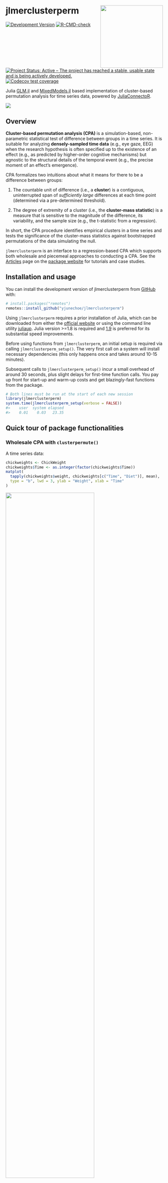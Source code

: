 
<!-- README.md is generated from README.Rmd. Please edit that file -->

# jlmerclusterperm <a href="https://yjunechoe.github.io/jlmerclusterperm/"><img src="man/figures/logo.png" align="right" height="200" /></a>

<!-- badges: start -->

[![Development
Version](https://img.shields.io/badge/devel%20version-0.2.0-check.svg)](https://github.com/yjunechoe/jlmerclusterperm)
[![R-CMD-check](https://github.com/yjunechoe/jlmerclusterperm/actions/workflows/R-CMD-check.yaml/badge.svg)](https://github.com/yjunechoe/jlmerclusterperm/actions/workflows/R-CMD-check.yaml)
[![Project Status: Active – The project has reached a stable, usable
state and is being actively
developed.](https://www.repostatus.org/badges/latest/active.svg)](https://www.repostatus.org/#active)
[![Codecov test
coverage](https://codecov.io/gh/yjunechoe/jlmerclusterperm/branch/main/graph/badge.svg)](https://app.codecov.io/gh/yjunechoe/jlmerclusterperm?branch=main)
<!-- badges: end -->

Julia [GLM.jl](https://github.com/JuliaStats/GLM.jl) and
[MixedModels.jl](https://github.com/JuliaStats/MixedModels.jl) based
implementation of cluster-based permutation analysis for time series
data, powered by
[JuliaConnectoR](https://github.com/stefan-m-lenz/JuliaConnectoR).

![](man/figures/clusterpermute_slice.png)

## Overview

**Cluster-based permutation analysis (CPA)** is a simulation-based,
non-parametric statistical test of difference between groups in a time
series. It is suitable for analyzing **densely-sampled time data**
(e.g., eye gaze, EEG) when the research hypothesis is often specified up
to the existence of an effect (e.g., as predicted by higher-order
cognitive mechanisms) but agnostic to the structural details of the
temporal event (e.g., the precise moment of an effect’s emergence).

CPA formalizes two intuitions about what it means for there to be a
difference between groups:

1)  The countable unit of difference (i.e., a **cluster**) is a
    contiguous, uninterrupted span of *sufficiently large* differences
    at each time point (determined via a pre-determined threshold).

2)  The degree of extremity of a cluster (i.e., the **cluster-mass
    statistic**) is a measure that is sensitive to the magnitude of the
    difference, its variability, and the sample size (e.g., the
    t-statistic from a regression).

In short, the CPA procedure identifies empirical clusters in a time
series and tests the significance of the cluster-mass statistics against
bootstrapped permutations of the data simulating the null.

`jlmerclusterperm` is an interface to a regression-based CPA which
supports both wholesale and piecemeal approaches to conducting a CPA.
See the
[Articles](https://yjunechoe.github.io/jlmerclusterperm/articles/) page
on the [package website](https://github.com/yjunechoe/jlmerclusterperm)
for tutorials and case studies.

## Installation and usage

You can install the development version of jlmerclusterperm from
[GitHub](https://github.com/yjunechoe/jlmerclusterperm) with:

``` r
# install.packages("remotes")
remotes::install_github("yjunechoe/jlmerclusterperm")
```

Using `jlmerclusterperm` requires a prior installation of Julia, which
can be downloaded from either the [official
website](https://julialang.org/) or using the command line utility
[juliaup](https://github.com/JuliaLang/juliaup). Julia version \>=1.8 is
required and
[1.9](https://julialang.org/blog/2023/04/julia-1.9-highlights/#caching_of_native_code)
is preferred for its substantial speed improvements.

Before using functions from `jlmerclusterperm`, an initial setup is
required via calling `jlmerclusterperm_setup()`. The very first call on
a system will install necessary dependencies (this only happens once and
takes around 10-15 minutes).

Subsequent calls to `jlmerclusterperm_setup()` incur a small overhead of
around 30 seconds, plus slight delays for first-time function calls. You
pay up front for start-up and warm-up costs and get blazingly-fast
functions from the package.

``` r
# Both lines must be run at the start of each new session
library(jlmerclusterperm)
system.time(jlmerclusterperm_setup(verbose = FALSE))
#>    user  system elapsed 
#>    0.01    0.03   23.35
```

## Quick tour of package functionalities

### Wholesale CPA with `clusterpermute()`

A time series data:

``` r
chickweights <- ChickWeight
chickweights$Time <- as.integer(factor(chickweights$Time))
matplot(
  tapply(chickweights$weight, chickweights[c("Time", "Diet")], mean),
  type = "b", lwd = 3, ylab = "Weight", xlab = "Time"
)
```

<img src="man/figures/README-chickweight-1.png" width="75%" />

Preparing a specification object:

``` r
chickweights_spec <- make_jlmer_spec(
  formula = weight ~ 1 + Diet,
  data = chickweights,
  subject = "Chick", time = "Time"
)
chickweights_spec
#> ── jlmer specification ───────────────────────────────────────── <jlmer_spec> ──
#> Formula: weight ~ 1 + Diet2 + Diet3 + Diet4
#> Predictors:
#>   Diet: Diet2, Diet3, Diet4
#> Groupings:
#>   Subject: Chick
#>   Trial:
#>   Time: Time
#> Data:
#>   weight Diet2 Diet3 Diet4 Chick Time
#> 1     42     0     0     0     1    1
#> 2     51     0     0     0     1    2
#> 3     59     0     0     0     1    3
#>  [ reached 'max' / getOption("max.print") -- omitted 575 rows ]
#> ────────────────────────────────────────────────────────────────────────────────
```

Cluster-based permutation test:

``` r
set_rng_state(123L)
clusterpermute(
  chickweights_spec,
  threshold = 2.5,
  nsim = 100,
  progress = FALSE
)
#> $null_cluster_dists
#> ── Null cluster-mass distribution (t > 2.5) ──────────── <null_cluster_dists> ──
#> Diet2 (n = 100)
#>   Mean (SD): -0.039 (1.89)
#>   Coverage intervals: 95% [-2.862, 0.000]
#> Diet3 (n = 100)
#>   Mean (SD): -0.129 (2.02)
#>   Coverage intervals: 95% [0.000, 0.000]
#> Diet4 (n = 100)
#>   Mean (SD): 0.296 (3.21)
#>   Coverage intervals: 95% [0.000, 5.797]
#> ────────────────────────────────────────────────────────────────────────────────
#> 
#> $empirical_clusters
#> ── Empirical clusters (t > 2.5) ──────────────────────── <empirical_clusters> ──
#> Diet2
#>   [3, 4]: 6.121 (p=0.0495)
#> Diet3
#>   [3, 12]: 35.769 (p=0.0099)
#> Diet4
#>   [2, 8]: 32.442 (p=0.0099)
#> ────────────────────────────────────────────────────────────────────────────────
```

With random effects:

``` r
chickweights_re_spec <- make_jlmer_spec(
  formula = weight ~ 1 + Diet + (1 | Chick),
  data = chickweights,
  subject = "Chick", time = "Time"
)
set_rng_state(123L)
clusterpermute(
  chickweights_re_spec,
  threshold = 2.5,
  nsim = 100,
  progress = FALSE
)$empirical_clusters
#> ── Empirical clusters (t > 2.5) ──────────────────────── <empirical_clusters> ──
#> Diet2
#>   [3, 4]: 6.387 (p=0.0594)
#> Diet3
#>   [2, 12]: 39.919 (p=0.0099)
#> Diet4
#>   [2, 8]: 33.853 (p=0.0099)
#> ────────────────────────────────────────────────────────────────────────────────
```

### Piecemeal approach to CPA

Computing time-wise statistics of the observed data:

``` r
empirical_statistics <- compute_timewise_statistics(chickweights_spec)
matplot(t(empirical_statistics), type = "b", pch = 1, lwd = 3, ylab = "t-statistic")
abline(h = 2.5, lty = 3)
```

<img src="man/figures/README-empirical_statistics-1.png" width="75%" />

Identifying empirical clusters:

``` r
empirical_clusters <- extract_empirical_clusters(empirical_statistics, threshold = 2.5)
empirical_clusters
#> ── Empirical clusters (t > 2.5) ──────────────────────── <empirical_clusters> ──
#> Diet2
#>   [3, 4]: 6.121
#> Diet3
#>   [3, 12]: 35.769
#> Diet4
#>   [2, 8]: 32.442
#> ────────────────────────────────────────────────────────────────────────────────
```

Simulating the null distribution:

``` r
set_rng_state(123L)
null_statistics <- permute_timewise_statistics(chickweights_spec, nsim = 100)
null_cluster_dists <- extract_null_cluster_dists(null_statistics, threshold = 2.5)
null_cluster_dists
#> ── Null cluster-mass distribution (t > 2.5) ──────────── <null_cluster_dists> ──
#> Diet2 (n = 100)
#>   Mean (SD): -0.039 (1.89)
#>   Coverage intervals: 95% [-2.862, 0.000]
#> Diet3 (n = 100)
#>   Mean (SD): -0.129 (2.02)
#>   Coverage intervals: 95% [0.000, 0.000]
#> Diet4 (n = 100)
#>   Mean (SD): 0.296 (3.21)
#>   Coverage intervals: 95% [0.000, 5.797]
#> ────────────────────────────────────────────────────────────────────────────────
```

Significance testing the cluster-mass statistic:

``` r
calculate_clusters_pvalues(empirical_clusters, null_cluster_dists, add1 = TRUE)
#> ── Empirical clusters (t > 2.5) ──────────────────────── <empirical_clusters> ──
#> Diet2
#>   [3, 4]: 6.121 (p=0.0495)
#> Diet3
#>   [3, 12]: 35.769 (p=0.0099)
#> Diet4
#>   [2, 8]: 32.442 (p=0.0099)
#> ────────────────────────────────────────────────────────────────────────────────
```

Iterating over a range of threshold values:

``` r
walk_threshold_steps(empirical_statistics, null_statistics, steps = c(2, 2.5, 3))
#>    threshold predictor id start end length sum_statistic     pvalue
#> 1        2.0     Diet2  1     3   5      3      8.496376 0.07920792
#> 2        2.0     Diet3  1     2  12     11     38.216035 0.00990099
#> 3        2.0     Diet4  1     2  12     11     41.651468 0.00990099
#> 4        2.5     Diet2  1     3   4      2      6.121141 0.04950495
#> 5        2.5     Diet3  1     3  12     10     35.768957 0.00990099
#> 6        2.5     Diet4  1     2   8      7     32.442352 0.00990099
#> 31       3.0     Diet3  1     3   5      3     12.719231 0.00990099
#> 21       3.0     Diet3  2     9  12      4     14.037622 0.00990099
#> 41       3.0     Diet4  1     2   7      6     29.659402 0.00990099
```

## Acknowledgements

- The paper [Maris & Oostenveld
  (2007)](https://doi.org/10.1016/j.jneumeth.2007.03.024) which
  originally proposed the cluster-based permutation analysis.

- The [JuliaConnectoR](https://github.com/stefan-m-lenz/JuliaConnectoR)
  package for powering the R interface to Julia.

- The Julia packages [GLM.jl](https://github.com/JuliaStats/GLM.jl) and
  [MixedModels.jl](https://github.com/JuliaStats/MixedModels.jl) for
  fast implementations (mixed effects) regression models.

- Existing implementations of CPA in R
  ([permuco](https://jaromilfrossard.github.io/permuco/),
  [permutes](https://github.com/cvoeten/permutes), etc.) whose designs
  inspired the CPA interface in jlmerclusterperm.
